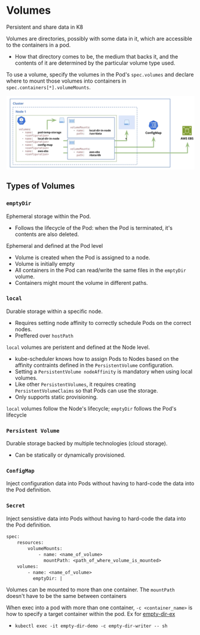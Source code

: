 # Volumes

Persistent and share data in K8

Volumes are directories, possibly with some data in it, which are accessible to the containers in a pod.
- How that directory comes to be, the medium that backs it, and the contents of it are determined by the particular volume type used.

To use a volume, specify the volumes in the Pod's `spec.volumes` and declare where to mount those volumes into containers in `spec.containers[*].volumeMounts`.

![volumes in K8](./img/volume_ex1.png)

## Types of Volumes

### `emptyDir`
Ephemeral storage within the Pod.
- Follows the lifecycle of the Pod: when the Pod is terminated, it's contents are also deleted.

Ephemeral and defined at the Pod level
- Volume is created when the Pod is assigned to a node.
- Volume is initially empty
- All containers in the Pod can read/write the same files in the `emptyDir` volume.
- Containers might mount the volume in different paths.

### `local`
Durable storage within a specific node.
- Requires setting node affinity to correctly schedule Pods on the correct nodes.
- Preffered over `hostPath`

`local` volumes are peristent and defined at the Node level.
- kube-scheduler knows how to assign Pods to Nodes based on the affinity contraints defined in the `PersistentVolume` configuration.
- Setting a `PersistentVolume nodeAffinity` is mandatory when using local volumes.
- Like other `PersistentVolumes`, it requires creating `PersistentVolumeClaims` so that Pods can use the storage.
- Only supports static provisioning.

`local` volumes follow the Node's lifecycle; `emptyDir` follows the Pod's lifecycle

### `Persistent Volume`
Durable storage backed by multiple technologies (cloud storage).
- Can be statically or dynamically provisioned.

### `ConfigMap`
Inject configuration data into Pods without having to hard-code the data into the Pod definition.

### `Secret`
Inject sensistive data into Pods without having to hard-code the data into the Pod definition.

```
spec:
    resources:
        volumeMounts:
            - name: <name_of_volume>
              mountPath: <path_of_where_volume_is_mounted>
    volumes:
        - name: <name_of_volume>
          emptyDir: | 
```

Volumes can be mounted to more than one container. The `mountPath` doesn't have to be the same between containers

When exec into a pod with more than one container, `-c <container_name>` is how to specify a target container within the pod.
Ex for [empty-dir-ex](./volume_ex/empty-dir-example.yaml)
- `kubectl exec -it empty-dir-demo -c empty-dir-writer -- sh`



